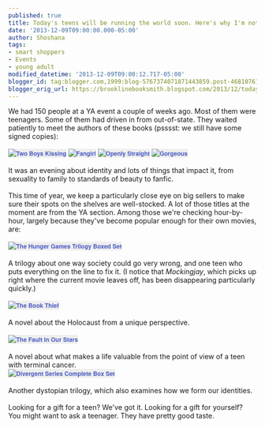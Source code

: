 ```yaml
---
published: true
title: Today's teens will be running the world soon. Here's why I'm not worried.
date: '2013-12-09T09:00:00.000-05:00'
author: Shoshana
tags:
- smart shoppers
- Events
- young adult
modified_datetime: '2013-12-09T09:00:12.717-05:00'
blogger_id: tag:blogger.com,1999:blog-5767374071871443859.post-4681076123845790846
blogger_orig_url: https://brooklinebooksmith.blogspot.com/2013/12/todays-teens-will-be-running-world-soon.html
---
```


We had 150 people at a YA event a couple of weeks ago. Most of them were teenagers. Some of them had driven in from out-of-state. They waited patiently to meet the authors of these books (psssst: we still have some signed copies):<br /><br /><a href="https://www.brooklinebooksmith-shop.com/book/v/9780307931900" style="background-color: #eeeeee; color: #4b5cc3; font-family: 'Helvetica neue', Helvetica, Arial, Verdana, sans-serif; font-size: 12px; font-weight: bold; line-height: 18px; text-align: center; text-decoration: none;"><img src="https://images.booksense.com/images/books/900/931/FC9780307931900.JPG" style="border: 0px;" title="Two Boys Kissing" /></a>&nbsp;<a href="https://www.brooklinebooksmith-shop.com/book/v/9781250030955" style="background-color: #eeeeee; color: #4b5cc3; font-family: 'Helvetica neue', Helvetica, Arial, Verdana, sans-serif; font-size: 12px; font-weight: bold; line-height: 18px; text-align: center; text-decoration: none;"><img src="https://images.booksense.com/images/books/955/030/FC9781250030955.JPG" style="border: 0px;" title="Fangirl" /></a>&nbsp;<a href="https://www.brooklinebooksmith-shop.com/book/v/9780545509893" style="background-color: #eeeeee; color: #4b5cc3; font-family: 'Helvetica neue', Helvetica, Arial, Verdana, sans-serif; font-size: 12px; font-weight: bold; line-height: 18px; text-align: center; text-decoration: none;"><img src="https://images.booksense.com/images/books/893/509/FC9780545509893.JPG" style="border: 0px;" title="Openly Straight" /></a>&nbsp;<a href="https://www.brooklinebooksmith-shop.com/book/v/9780545464260" style="background-color: #eeeeee; color: #4b5cc3; font-family: 'Helvetica neue', Helvetica, Arial, Verdana, sans-serif; font-size: 12px; font-weight: bold; line-height: 18px; text-align: center; text-decoration: none;"><img src="https://images.booksense.com/images/books/260/464/FC9780545464260.JPG" style="border: 0px;" title="Gorgeous" /></a><br /><br />It was an evening about identity and lots of things that impact it, from sexuality to family to standards of beauty to fanfic.<br /><br />This time of year, we keep a particularly close eye on big sellers to make sure their spots on the shelves are well-stocked. A lot of those titles at the moment are from the YA section. Among those we're checking hour-by-hour, largely because they've become popular enough for their own movies, are:<br /><br /><a href="https://www.brooklinebooksmith-shop.com/book/v/9780545265355" style="background-color: #eeeeee; color: #4b5cc3; font-family: 'Helvetica neue', Helvetica, Arial, Verdana, sans-serif; font-size: 12px; font-weight: bold; line-height: 18px; text-align: center; text-decoration: none;"><img src="https://images.booksense.com/images/books/355/265/FC9780545265355.JPG" style="border: 0px;" title="The Hunger Games Trilogy Boxed Set" /></a><br /><br />A trilogy about one way society could go very wrong, and one teen who puts everything on the line to fix it. (I notice that <i>Mockingjay</i>, which picks up right where the current movie leaves off, has been disappearing particularly quickly.)<br /><br /><a href="https://www.brooklinebooksmith-shop.com/book/v/9780375842207" style="background-color: #eeeeee; color: #4b5cc3; font-family: 'Helvetica neue', Helvetica, Arial, Verdana, sans-serif; font-size: 12px; font-weight: bold; line-height: 18px; text-align: center; text-decoration: none;"><img src="https://images.booksense.com/images/books/207/842/FC9780375842207.JPG" style="border: 0px;" title="The Book Thief" /></a><br /><br />A novel about the Holocaust from a unique perspective.<br /><br /><a href="https://www.brooklinebooksmith-shop.com/book/v/9780525478812" style="background-color: #eeeeee; color: #4b5cc3; font-family: 'Helvetica neue', Helvetica, Arial, Verdana, sans-serif; font-size: 12px; font-weight: bold; line-height: 18px; text-align: center; text-decoration: none;"><img src="https://images.booksense.com/images/books/812/478/FC9780525478812.JPG" style="border: 0px;" title="The Fault in Our Stars" /></a><br /><br />A novel about what makes a life valuable from the point of view of a teen with terminal cancer.<br /><a href="https://www.brooklinebooksmith-shop.com/book/v/9780062278784" style="background-color: #eeeeee; color: #4b5cc3; font-family: 'Helvetica neue', Helvetica, Arial, Verdana, sans-serif; font-size: 12px; font-weight: bold; line-height: 18px; text-align: center; text-decoration: none;"><img src="https://images.booksense.com/images/books/784/278/FC9780062278784.JPG" style="border: 0px;" title="Divergent Series Complete Box Set" /></a><br /><br />Another dystopian trilogy, which also examines how we form our identities.<br /><br />Looking for a gift for a teen? We've got it. Looking for a gift for yourself? You might want to ask a teenager. They have pretty good taste.<br /><br />